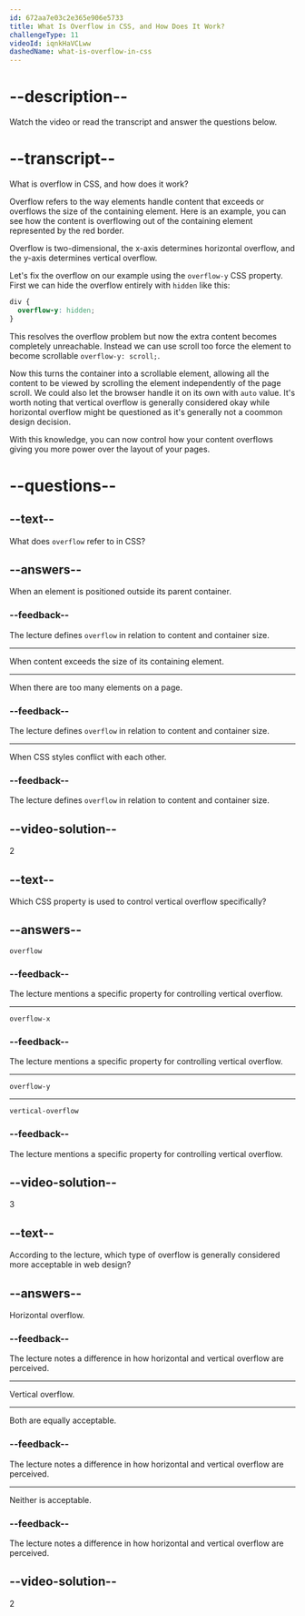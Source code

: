 ```yaml
---
id: 672aa7e03c2e365e906e5733
title: What Is Overflow in CSS, and How Does It Work?
challengeType: 11
videoId: iqnkHaVCLww
dashedName: what-is-overflow-in-css
---
```


# --description--

Watch the video or read the transcript and answer the questions below.

# --transcript--

What is overflow in CSS, and how does it work?

Overflow refers to the way elements handle content that exceeds or overflows the size of the containing element. Here is an example, you can see how the content is overflowing out of the containing element represented by the red border.

Overflow is two-dimensional, the x-axis determines horizontal overflow, and the y-axis determines vertical overflow. 

Let's fix the overflow on our example using the `overflow-y` CSS property. First we can hide the overflow entirely with `hidden` like this: 

```css
div {
  overflow-y: hidden;
}
```

This resolves the overflow problem but now the extra content becomes completely unreachable. Instead we can use scroll too force the element to become scrollable `overflow-y: scroll;`. 

Now this turns the container into a scrollable element, allowing all the content to be viewed by scrolling the element independently of the page scroll. We could also let the browser handle it on its own with `auto` value. It's worth noting that vertical overflow is generally considered okay while horizontal overflow might be questioned as it's generally not a coommon design decision.

With this knowledge, you can now control how your content overflows giving you more power over the layout of your pages.

# --questions--

## --text--

What does `overflow` refer to in CSS? 

## --answers--

When an element is positioned outside its parent container.

### --feedback--

The lecture defines `overflow` in relation to content and container size.

---

When content exceeds the size of its containing element.

---

When there are too many elements on a page.

### --feedback--

The lecture defines `overflow` in relation to content and container size.

---

When CSS styles conflict with each other.

### --feedback--

The lecture defines `overflow` in relation to content and container size.

## --video-solution--

2

## --text--

Which CSS property is used to control vertical overflow specifically?

## --answers--

`overflow`

### --feedback--

The lecture mentions a specific property for controlling vertical overflow.

---

`overflow-x`

### --feedback--

The lecture mentions a specific property for controlling vertical overflow.

---

`overflow-y`

---

`vertical-overflow`

### --feedback--

The lecture mentions a specific property for controlling vertical overflow.

## --video-solution--

3

## --text--

According to the lecture, which type of overflow is generally considered more acceptable in web design?

## --answers--

Horizontal overflow.

### --feedback--

The lecture notes a difference in how horizontal and vertical overflow are perceived.

---

Vertical overflow.

---

Both are equally acceptable.

### --feedback--

The lecture notes a difference in how horizontal and vertical overflow are perceived.

---

Neither is acceptable.

### --feedback--

The lecture notes a difference in how horizontal and vertical overflow are perceived.

## --video-solution--

2
